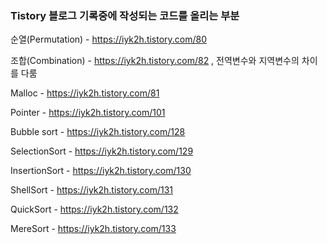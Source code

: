 ### Tistory 블로그 기록중에 작성되는 코드를 올리는 부분

순열(Permutation) - https://iyk2h.tistory.com/80

조합(Combination) - https://iyk2h.tistory.com/82 , 전역변수와 지역변수의 차이를 다룸

Malloc - https://iyk2h.tistory.com/81

Pointer - https://iyk2h.tistory.com/101

Bubble sort - https://iyk2h.tistory.com/128

SelectionSort - https://iyk2h.tistory.com/129

InsertionSort - https://iyk2h.tistory.com/130

ShellSort - https://iyk2h.tistory.com/131

QuickSort - https://iyk2h.tistory.com/132

MereSort - https://iyk2h.tistory.com/133


